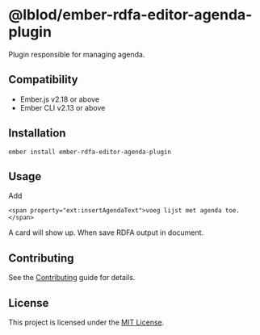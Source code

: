 @lblod/ember-rdfa-editor-agenda-plugin
==============================================================================

Plugin responsible for managing agenda.


Compatibility
------------------------------------------------------------------------------

* Ember.js v2.18 or above
* Ember CLI v2.13 or above


Installation
------------------------------------------------------------------------------

```
ember install ember-rdfa-editor-agenda-plugin
```


Usage
------------------------------------------------------------------------------
Add
```
<span property="ext:insertAgendaText">voeg lijst met agenda toe.</span>
```
A card will show up. When save RDFA output in document.

Contributing
------------------------------------------------------------------------------

See the [Contributing](CONTRIBUTING.md) guide for details.


License
------------------------------------------------------------------------------

This project is licensed under the [MIT License](LICENSE.md).
